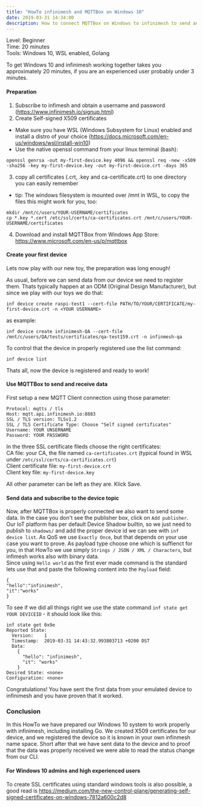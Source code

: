```yaml
---
title: "HowTo infinimesh and MQTTBox on Windows 10"
date: 2019-03-31 14:34:00
description: How to connect MQTTBox on Windows to infinimesh to send and receive data
---
```


Level: Beginner  
Time: 20 minutes  
Tools: Windows 10, WSL enabled, Golang  

To get Windows 10 and infinimesh working together takes you approximately 20 minutes, if you are an experienced user probably under 3 minutes. 

#### Preparation
1. Subscribe to infimesh and obtain a username and password (<a href="https://www.infinimesh.io/signup.html" _target="_blank">https://www.infinimesh.io/signup.html</a>)
2. Create Self-signed X509 certificates
  * Make sure you have WSL (Windows Subsystem for Linux) enabled and install a distro of your choice (<a href="https://docs.microsoft.com/en-us/windows/wsl/install-win10" target="_blank">https://docs.microsoft.com/en-us/windows/wsl/install-win10)</a>
  * Use the native openssl command from your linux terminal (bash): 
```
openssl genrsa -out my-first-device.key 4096 && openssl req -new -x509 -sha256 -key my-first-device.key -out my-first-device.crt -days 365    
```
3. copy all certificates (.crt, .key and ca-certificate.crt) to one directory you can easily remember
  * tip: The windows filesystem is mounted over /mnt in WSL, to copy the files this might work for you, too: 

```
mkdir /mnt/c/users/YOUR-USERNAME/certificates 
cp *.key *.cert /etc/ssl/certs/ca-certificates.crt /mnt/c/users/YOUR-USERNAME/certificates
```
4. Download and install MQTTBox from Windows App Store: <a href="https://www.microsoft.com/de-de/p/mqttbox/9nblggh55jzg?ocid=badge&rtc=1&activetab=pivot:overviewtab" target="_blank">https://www.microsoft.com/en-us/p/mqttbox</a>

#### Create your first device
Lets now play with our new toy, the preparation was long enough!  

As usual, before we can send data from our device we need to register them. Thats typically happen at an ODM (Original Design Manufacturer), but since we play with our toys we do that:
```
inf device create raspi-test1 --cert-file PATH/TO/YOUR/CERTIFICATE/my-first-device.crt -n <YOUR USERNAME>
```
as example:
```
inf device create infinimesh-QA --cert-file /mnt/c/users/QA/tests/certificates/qa-test159.crt -n infinmesh-qa
```
To control that the device in properly registered use the list command:
```
inf device list
```

Thats all, now the device is registered and ready to work!

#### Use MQTTBox to send and receive data
First setup a new MQTT Client connection using those parameter:  
```
Protocol: mqtts / tls  
Host: mqtt.api.infinimesh.io:8883  
SSL / TLS version: TLSv1.2  
SSL / TLS Certificate Type: Choose "Self signed certificates"  
Username: YOUR UNSERNAME  
Password: YOUR PASSWORD
```

In the three SSL certificate fileds choose the right certificates:  
CA file: your CA, the file named ```ca-certificates.crt``` (typical found in WSL under ```/etc/ssl/certs/ca-certificates.crt```)  
Client certificate file: ```my-first-device.crt```  
Client key file: ```my-first-device.key```  

All other parameter can be left as they are. Klick Save. 

#### Send data and subscribe to the device topic
Now, after MQTTBox is properly connected we also want to send some data. In the case you don't see the publisher box, click on ```Add publisher```. Our IoT platform has per default Device Shadow builtin, so we just need to publish to ```shadows/``` and add the proper device id we can see with ```inf device list```. As QoS we use ```Exactly Once```, but that depends on your use case you want to prove. As payload type choose one which is suffienct for you, in that HowTo we use simply ```Strings / JSON / XML / Characters```, but infimesh works also with binary data.  
Since using ```Hello world``` as the first ever made command is the standard lets use that and paste the following content into the ```Payload``` field:
```
{
"hello":"infinimesh",
"it":"works"
}
```
To see if we did all things right we use the state command ```inf state get YOUR DEVICEID``` - it should look like this:
```
inf state get 0x9e
Reported State:
  Version:    1
  Timestamp:  2019-03-31 14:43:32.993803713 +0200 DST
  Data:
    {
      "hello": "infinimesh",
      "it": "works"
    }
Desired State: <none>
Configuration: <none>
```
Congratulations! You have sent the first data from your emulated device to infinimesh and you have proven that it worked. 

### Conclusion  
In this HowTo we have prepared our Windows 10 system to work properly with infinimesh, including installing Go. We created X509 certificates for our device, and we registered the device so it is known in your own infinmesh name space. Short after that we have sent data to the device and to proof that the data was properly received we were able to read the status change from our CLI. 

#### For Windows 10 admins and high experienced users
To create SSL certificates using standard windows tools is also possible, a good read is <a href="https://medium.com/the-new-control-plane/generating-self-signed-certificates-on-windows-7812a600c2d8" target="_blank">https://medium.com/the-new-control-plane/generating-self-signed-certificates-on-windows-7812a600c2d8</a>
